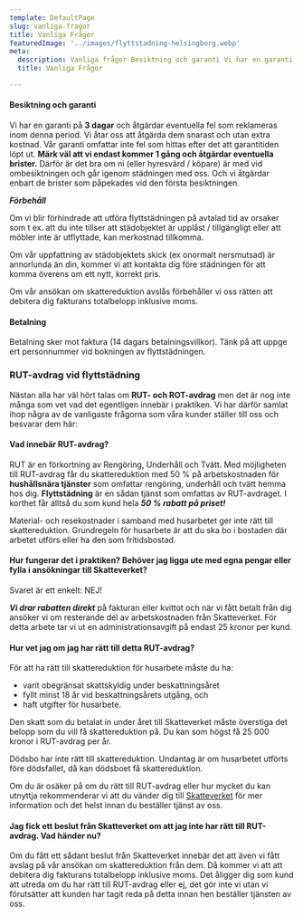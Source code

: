 ```yaml
---
template: DefaultPage
slug: vanliga-fragor
title: Vanliga Frågor
featuredImage: '../images/flyttstadning-helsingborg.webp'
meta:
  description: Vanliga frågor Besiktning och garanti Vi har en garanti på 3 dagar och åtgärdar eventuella fel som reklameras inom denna period. Vi åtar oss att åtgärda dem snarast och utan extra kostnad. Vår garanti omfattar inte fel som hittas efter det att garantitiden löpt ut. Märk väl att vi endast kommer 1 gång och åtgärdar eventuella brister. Därför är det … Fortsätt läsa "Vanliga frågor"
  title: Vanliga Frågor

---
```


#### Besiktning och garanti
Vi har en garanti på **3 dagar** och åtgärdar eventuella fel som reklameras inom denna period. Vi åtar oss att åtgärda dem snarast och utan extra kostnad. Vår garanti omfattar inte fel som hittas efter det att garantitiden löpt ut. **Märk väl att vi endast kommer 1 gång och åtgärdar eventuella brister.** Därför är det bra om ni (eller hyresvärd / köpare) är med vid ombesiktningen och går igenom städningen med oss. Och vi åtgärdar enbart de brister som påpekades vid den första besiktningen.

***Förbehåll***  

Om vi blir förhindrade att utföra flyttstädningen på avtalad tid av
orsaker som t ex. att du inte tillser att städobjektet är upplåst / tillgängligt eller att möbler inte är utflyttade, kan merkostnad tillkomma.

Om vår uppfattning av städobjektets skick (ex onormalt nersmutsad) är annorlunda än din, kommer vi att kontakta dig före städningen för att komma överens om ett nytt, korrekt pris.

Om vår ansökan om skattereduktion avslås förbehåller vi oss rätten att debitera dig fakturans totalbelopp inklusive moms.

#### Betalning
Betalning sker mot faktura (14 dagars betalningsvillkor). Tänk på att uppge ert personnummer vid bokningen av flyttstädningen.

### RUT-avdrag vid flyttstädning
Nästan alla har väl hört talas om **RUT- och ROT-avdrag** men det är nog inte många som vet vad det egentligen innebär i praktiken. Vi har därför samlat ihop några av de vanligaste frågorna som våra kunder ställer till oss och besvarar dem här:


#### Vad innebär RUT-avdrag?
RUT är en förkortning av Rengöring, Underhåll och Tvätt. Med möjligheten till RUT-avdrag får du skattereduktion med 50 % på arbetskostnaden för **hushållsnära tjänster** som omfattar rengöring, underhåll och tvätt hemma hos dig. **Flyttstädning** är en sådan tjänst som omfattas av RUT-avdraget. I korthet får alltså du som kund hela ***50 % rabatt på priset!***

Material- och resekostnader i samband med husarbetet ger inte rätt till skattereduktion. Grundregeln för husarbete är att du ska bo i bostaden där arbetet utförs eller ha den som fritidsbostad.


#### Hur fungerar det i praktiken? Behöver jag ligga ute med egna pengar eller fylla i ansökningar till Skatteverket?

Svaret är ett enkelt: NEJ!

***Vi drar rabatten direkt*** på fakturan eller kvittot och när vi fått betalt från dig ansöker vi om resterande del av arbetskostnaden från Skatteverket. För detta arbete tar vi ut en administrationsavgift på endast 25 kronor per kund.


#### Hur vet jag om jag har rätt till detta RUT-avdrag?

För att ha rätt till skattereduktion för husarbete måste du ha:

- varit obegränsat skattskyldig under beskattningsåret
- fyllt minst 18 år vid beskattningsårets utgång, och
- haft utgifter för husarbete.

Den skatt som du betalat in under året till Skatteverket måste överstiga det belopp som du vill få skattereduktion på. Du kan som högst få 25 000 kronor i RUT-avdrag per år.

Dödsbo har inte rätt till skattereduktion. Undantag är om husarbetet utförts före dödsfallet, då kan dödsboet få skattereduktion.

Om du är osäker på om du rätt till RUT-avdrag eller hur mycket du kan utnyttja rekommenderar vi att du vänder dig till [Skatteverket](https://www.skatteverket.se) för mer information och det helst innan du beställer tjänst av oss.


#### Jag fick ett beslut från Skatteverket om att jag inte har rätt till RUT-avdrag. Vad händer nu?

Om du fått ett sådant beslut från Skatteverket innebär det att även vi fått avslag på vår ansökan om skattereduktion från dem. Då kommer vi att att debitera dig fakturans totalbelopp inklusive moms. Det åligger dig som kund att utreda om du har rätt till RUT-avdrag eller ej, det gör inte vi utan vi förutsätter att kunden har tagit reda på detta innan hen beställer tjänsten av oss.